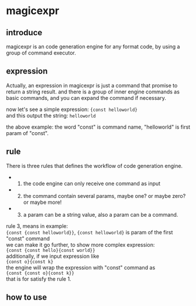 # magicexpr

## introduce
magicexpr is an code generation engine for any format code, by using a group of command executor.

## expression 

Actually, an expression in magicexpr is just a command that promise to return a string result. and there is a group of inner engine commands as basic commands, and you can expand the command if necessary.  

now let's see a simple expression: 
```{const helloworld}```    
and this output the string: 
```helloworld```  

the above example: the word "const" is command name, "helloworld" is first param of "const".

## rule
There is three rules that defines the workflow of code generation engine.  
- 1. the code engine can only receive one command as input
- 2. the command contain several params, maybe one? or maybe zero? or maybe more!
- 3. a param can be a string value, also a param can be a command.

rule 3, means in example:   
```{const {const helloworld}}```, ```{const helloworld}``` is param of the first "const" command  
we can make it go further, to show more complex expression:   
```{const {const hello}{const world}} ```  
additionally, if we input expression like   
```{const o}{const k}```  
the engine will wrap the expression with "const" command as   
```{const {const o}{const k}}```  
that is for satisfy the rule 1.    


## how to use
